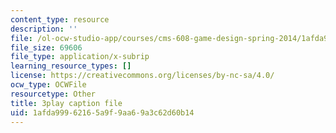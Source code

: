 ```yaml
---
content_type: resource
description: ''
file: /ol-ocw-studio-app/courses/cms-608-game-design-spring-2014/1afda99962165a9f9aa69a3c62d60b14_1506652.vtt
file_size: 69606
file_type: application/x-subrip
learning_resource_types: []
license: https://creativecommons.org/licenses/by-nc-sa/4.0/
ocw_type: OCWFile
resourcetype: Other
title: 3play caption file
uid: 1afda999-6216-5a9f-9aa6-9a3c62d60b14
---
```

